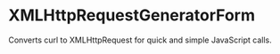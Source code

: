 # XMLHttpRequestGeneratorForm

Converts curl to XMLHttpRequest for quick and simple JavaScript calls. 
